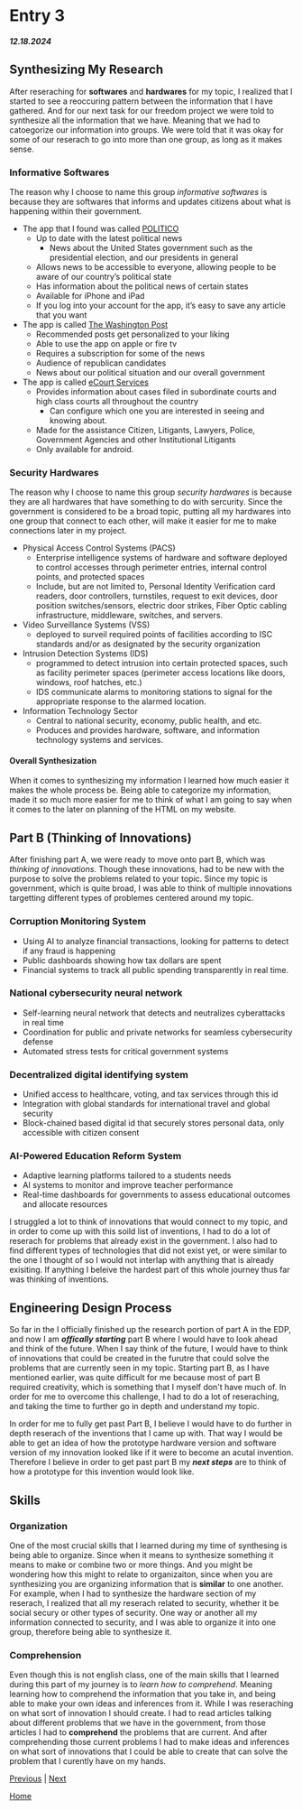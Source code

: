 # Entry 3
##### 12.18.2024

## Synthesizing My Research 
After reseraching for **softwares** and **hardwares** for my topic, I realized that I started to see a reoccuring pattern between the information that I have gathered. And for our next task for our freedom project we were told to synthesize all the information that we have. Meaning that we had to catoegorize our information into groups. We were told that it was okay for some of our reserach to go into more than one group, as long as it makes sense. 

### Informative Softwares 
The reason why I choose to name this group _informative softwares_ is because they are softwares that informs and updates citizens about what is happening within their government. 

* The app that I found was called [POLITICO](https://apps.apple.com/us/app/politico/id358305912)
  * Up to date with the latest political news
    * News about the United States government such as the presidential election, and our presidents in general
  * Allows news to be accessible to everyone, allowing people to be aware of our country’s political state
  * Has information about the political news of certain states
  * Available for iPhone and iPad
  * If you log into your account for the app, it’s easy to save any article that you want
* The app is called [The Washington Post](https://subscription.washingtonpost.com/mobile/)
  * Recommended posts get personalized to your liking
  * Able to use the app on apple or fire tv
  * Requires a subscription for some of the news
  * Audience of republican candidates
  * News about our political situation and our overall government
* The app is called [eCourt Services](https://play.google.com/store/apps/details?id=in.gov.ecourts.eCourtsServices&hl=en_US)
  * Provides information about cases filed in subordinate courts and high class courts all throughout the country
    * Can configure which one you are interested in seeing and knowing about.
  * Made for the assistance Citizen, Litigants, Lawyers, Police, Government Agencies and other Institutional Litigants
  * Only available for android.

### Security Hardwares 
The reason why I choose to name this group _security hardwares_ is because they are all hardwares that have something to do with sercurity. Since the government is considered to be a broad topic, putting all my hardwares into one group that connect to each other, will make it easier for me to make connections later in my project. 

* Physical Access Control Systems (PACS)
  * Enterprise intelligence systems of hardware and software deployed to control accesses through perimeter entries, internal control points, and protected spaces
  * Include, but are not limited to, Personal Identity Verification card readers, door controllers, turnstiles, request to exit devices, door position switches/sensors, electric door strikes, Fiber Optic cabling infrastructure, middleware, switches, and servers.
* Video Surveillance Systems (VSS)
  *  deployed to surveil required points of facilities according to ISC standards and/or as designated by the security organization
* Intrusion Detection Systems (IDS)
  *  programmed to detect intrusion into certain protected spaces, such as facility perimeter spaces (perimeter access locations like doors, windows, roof hatches, etc.)
  *   IDS communicate alarms to monitoring stations to signal for the appropriate response to the alarmed location.
* Information Technology Sector
  *  Central to national security, economy, public health, and etc.
  *  Produces and provides hardware, software, and information technology systems and services.

#### Overall Synthesization 
When it comes to synthesizing my information I learned how much easier it makes the whole process be. Being able to categorize my information, made it so much more easier for me to think of what I am going to say when it comes to the later on planning of the HTML on my website. 

## Part B (Thinking of Innovations) 
After finishing part A, we were ready to move onto part B, which was _thinking of innovations_. Though these innovations, had to be new with the purpose to solve the problems related to your topic. Since my topic is government, which is quite broad, I was able to think of multiple innovations targetting different types of problemes centered around my topic. 

### Corruption Monitoring System 
* Using AI to analyze financial transactions, looking for patterns to detect if any fraud is happening
* Public dashboards showing how tax dollars are spent
* Financial systems to track all public spending transparently in real time.
  
### National cybersecurity neural network 
* Self-learning neural network that detects and neutralizes cyberattacks in real time
* Coordination for public and private networks for seamless cybersecurity defense
* Automated stress tests for critical government systems

### Decentralized digital identifying system
* Unified access to healthcare, voting, and tax services through this id
* Integration with global standards for international travel and global security
* Block-chained based digital id that securely stores personal data, only accessible with citizen consent

### AI-Powered Education Reform System 
* Adaptive learning platforms tailored to a students needs
* AI systems to monitor and improve teacher performance
* Real-time dashboards for governments to assess educational outcomes and allocate resources

I struggled a lot to think of innovations that would connect to my topic, and in order to come up with this soild list of inventions, I had to do a lot of reserach for problems that already exist in the government. I also had to find different types of technologies that did not exist yet, or were similar to the one I thought of so I would not interlap with anything that is already exisiting. If anything I beleive the hardest part of this whole journey thus far was thinking of inventions. 

## Engineering Design Process 
So far in the I officially finished up the research portion of part A in the EDP, and now I am **_offically starting_** part B where I would have to look ahead and think of the future. When I say think of the future, I would have to think of innovations that could be created in the furutre that could solve the problems that are currently seen in my topic. Starting part B, as I have mentioned earlier, was quite difficult for me because most of part B required creativity, which is something that I myself don't have much of. In order for me to overcome this challenge, I had to do a lot of reseraching, and taking the time to further go in depth and understand my topic. 

In order for me to fully get past Part B, I believe I would have to do further in depth reserach of the inventions that I came up with. That way I would be able to get an idea of how the prototype hardware version and software version of my innovation looked like if it were to become an acutal invention. Therefore I believe in order to get past part B my **_next steps_** are to think of how a prototype for this invention would look like. 

## Skills

### Organization 
One of the most crucial skills that I learned during my time of synthesing is being able to organize. Since when it means to synthesize something it means to make or combine two or more things. And you might be wondering how this might to relate to organizaiton, since when you are synthesizing you are organizing information that is **similar** to one another. For example, when I had to synthesize the hardware section of my reserach, I realized that all my reserach related to security, whether it be social secury or other types of security. One way or another all my information connected to security, and I was able to organize it into one group, therefore being able to synthesize it. 

### Comprehension 
Even though this is not english class, one of the main skills that I learned during this part of my journey is to _learn how to comprehend_. Meaning learning how to comprehend the information that you take in, and being able to make your own ideas and inferences from it. While I was reseraching on what sort of innovation I should create. I had to read articles talking about different problems that we have in the government, from those articles I had to **comprehend** the problems that are current. And after comprehending those current problems I had to make ideas and inferences on what sort of innovations that I could be able to create that can solve the problem that I curently have on my hands. 





[Previous](entry02.md) | [Next](entry04.md)

[Home](../README.md)
